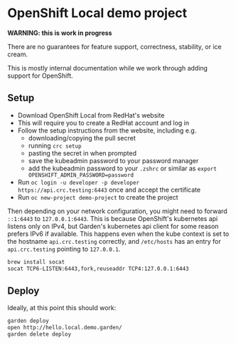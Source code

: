 # OpenShift Local demo project

**WARNING: this is work in progress**

There are no guarantees for feature support, correctness, stability, or ice cream.

This is mostly internal documentation while we work through adding support for OpenShift.

## Setup

- Download OpenShift Local from RedHat's website
- This will require you to create a RedHat account and log in
- Follow the setup instructions from the website, including e.g.
  - downloading/copying the pull secret
  - running `crc setup`
  - pasting the secret in when prompted
  - save the kubeadmin password to your password manager
  - add the kubeadmin password to your `.zshrc` or similar as `export OPENSHIFT_ADMIN_PASSWORD=password`
- Run `oc login -u developer -p developer https://api.crc.testing:6443` once and accept the certificate
- Run `oc new-project demo-project` to create the project

Then depending on your network configuration, you might need to forward `::1:6443` to `127.0.0.1:6443`. This is because OpenShift's kubernetes api listens only on IPv4, but Garden's kubernetes api client for some reason prefers IPv6 if available. This happens even when the kube context is set to the hostname `api.crc.testing` correctly, and `/etc/hosts` has an entry for `api.crc.testing` pointing to `127.0.0.1`.

```bash
brew install socat
socat TCP6-LISTEN:6443,fork,reuseaddr TCP4:127.0.0.1:6443
```

## Deploy

Ideally, at this point this should work:

```bash
garden deploy
open http://hello.local.demo.garden/
garden delete deploy
```
